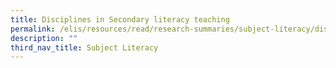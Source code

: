 ```yaml
---
title: Disciplines in Secondary literacy teaching
permalink: /elis/resources/read/research-summaries/subject-literacy/disciplines-in-secondary-literacy-teaching/
description: ""
third_nav_title: Subject Literacy
---
```


